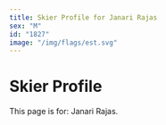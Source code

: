 ```yaml
---
title: Skier Profile for Janari Rajas
sex: "M"
id: "1827"
image: "/img/flags/est.svg" 
---
```


# Skier Profile

This page is for: Janari Rajas.
    